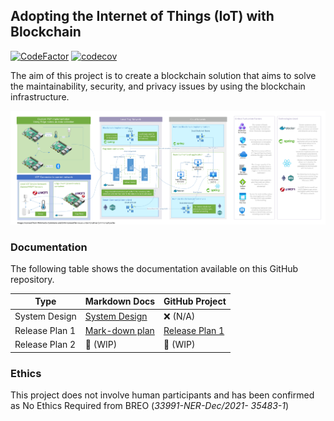 ## Adopting the Internet of Things (IoT) with Blockchain

[![CodeFactor](https://www.codefactor.io/repository/github/hkoci/blockchainiot/badge/main?s=fd2e7bc2b7e54ccfb614ec9f000dd8d13e719d54)](https://www.codefactor.io/repository/github/hkoci/blockchainiot/overview/main) [![codecov](https://codecov.io/gh/hkoci/BlockchainIOT/branch/main/graph/badge.svg?token=KXV8UA2EVD)](https://codecov.io/gh/hkoci/BlockchainIOT)

The aim of this project is to create a blockchain solution that aims to solve the maintainability, security, and privacy issues by using the blockchain infrastructure.

![sysdesign](/docs/assets/SystemDesign/sysdesign.png)

### Documentation

The following table shows the documentation available on this GitHub repository.

| Type           | Markdown Docs                                            | GitHub Project                                               |
| -------------- | -------------------------------------------------------- | ------------------------------------------------------------ |
| System Design  | [System Design](/docs/assets/SystemDesign/sysdesign.png) | ❌ (N/A)                                                      |
| Release Plan 1 | [Mark-down plan](docs/releasePlan1.md)                   | [Release Plan 1](https://github.com/hkoci/BlockchainIOT/projects/2) |
| Release Plan 2 | 🚧 (WIP)                                                  | 🚧 (WIP)                                                      |

### Ethics

This project does not involve human participants and has been confirmed as No Ethics Required from BREO (*33991-NER-Dec/2021- 35483-1*)
